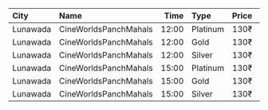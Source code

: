 | City     | Name                  |  Time | Type     | Price | Capacity | Booked |
| :------- | :-------------------- | ----: | :------- | ----: | -------: | -----: |
| Lunawada | CineWorldsPanchMahals | 12:00 | Platinum |  130₹ |       30 |     30 |
| Lunawada | CineWorldsPanchMahals | 12:00 | Gold     |  130₹ |       42 |     28 |
| Lunawada | CineWorldsPanchMahals | 12:00 | Silver   |  130₹ |       24 |     24 |
| Lunawada | CineWorldsPanchMahals | 15:00 | Platinum |  130₹ |       30 |     30 |
| Lunawada | CineWorldsPanchMahals | 15:00 | Gold     |  130₹ |       42 |     28 |
| Lunawada | CineWorldsPanchMahals | 15:00 | Silver   |  130₹ |       24 |     24 |